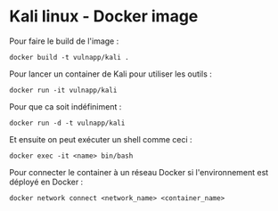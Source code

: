 # Kali linux - Docker image

Pour faire le build de l'image :
```
docker build -t vulnapp/kali .
```

Pour lancer un container de Kali pour utiliser les outils :
```
docker run -it vulnapp/kali
```

Pour que ca soit indéfiniment :
```
docker run -d -t vulnapp/kali
```
Et ensuite on peut exécuter un shell comme ceci :
```
docker exec -it <name> bin/bash
```
Pour connecter le container à un réseau Docker si l'environnement est déployé en Docker :
```
docker network connect <network_name> <container_name>
```
